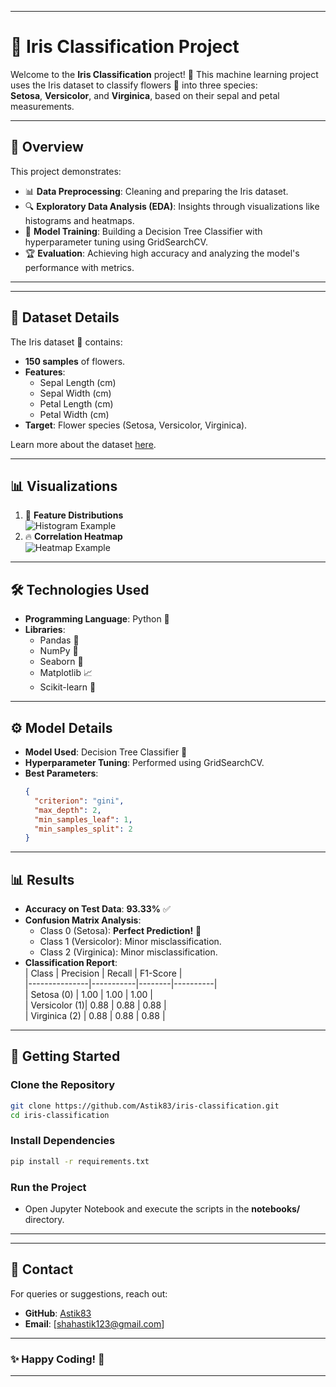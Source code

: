 

---

# 🌸 Iris Classification Project  

Welcome to the **Iris Classification** project! 🎉 This machine learning project uses the Iris dataset to classify flowers 🌼 into three species:  
**Setosa**, **Versicolor**, and **Virginica**, based on their sepal and petal measurements.  

---

## 🚀 Overview  
This project demonstrates:  
- 📊 **Data Preprocessing**: Cleaning and preparing the Iris dataset.  
- 🔍 **Exploratory Data Analysis (EDA)**: Insights through visualizations like histograms and heatmaps.  
- 🤖 **Model Training**: Building a Decision Tree Classifier with hyperparameter tuning using GridSearchCV.  
- 🏆 **Evaluation**: Achieving high accuracy and analyzing the model's performance with metrics.  

---



---

## 📜 Dataset Details  
The Iris dataset 🌼 contains:  
- **150 samples** of flowers.  
- **Features**:  
  - Sepal Length (cm)  
  - Sepal Width (cm)  
  - Petal Length (cm)  
  - Petal Width (cm)  
- **Target**: Flower species (Setosa, Versicolor, Virginica).  

Learn more about the dataset [here](https://archive.ics.uci.edu/ml/datasets/iris).  

---

## 📊 Visualizations  
1. 🌟 **Feature Distributions**  
   ![Histogram Example](https://via.placeholder.com/300)  
2. 🔥 **Correlation Heatmap**  
   ![Heatmap Example](https://via.placeholder.com/300)  

---

## 🛠️ Technologies Used  
- **Programming Language**: Python 🐍  
- **Libraries**:  
  - Pandas 🐼  
  - NumPy 🔢  
  - Seaborn 🎨  
  - Matplotlib 📈  
  - Scikit-learn 🤖  

---

## ⚙️ Model Details  
- **Model Used**: Decision Tree Classifier 🌲  
- **Hyperparameter Tuning**: Performed using GridSearchCV.  
- **Best Parameters**:  
  ```json  
  {
    "criterion": "gini",
    "max_depth": 2,
    "min_samples_leaf": 1,
    "min_samples_split": 2
  }
  ```  

---

## 📊 Results  
- **Accuracy on Test Data**: **93.33%** ✅  
- **Confusion Matrix Analysis**:  
  - Class 0 (Setosa): **Perfect Prediction!** 🌟  
  - Class 1 (Versicolor): Minor misclassification.  
  - Class 2 (Virginica): Minor misclassification.  
- **Classification Report**:  
  | Class         | Precision | Recall | F1-Score |  
  |---------------|-----------|--------|----------|  
  | Setosa (0)    | 1.00      | 1.00   | 1.00     |  
  | Versicolor (1)| 0.88      | 0.88   | 0.88     |  
  | Virginica (2) | 0.88      | 0.88   | 0.88     |  

---

## 🚦 Getting Started  

### Clone the Repository  
```bash  
git clone https://github.com/Astik83/iris-classification.git  
cd iris-classification  
```  

### Install Dependencies  
```bash  
pip install -r requirements.txt  
```  

### Run the Project  
- Open Jupyter Notebook and execute the scripts in the **notebooks/** directory.  

---


---

## 📧 Contact  
For queries or suggestions, reach out:  
- **GitHub**: [Astik83](https://github.com/Astik83)  
- **Email**: [shahastik123@gmail.com]  

---

### ✨ Happy Coding! 🌟  

---  
